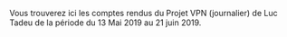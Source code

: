 Vous trouverez ici les comptes rendus du Projet VPN (journalier) de Luc Tadeu de la période du 13 Mai 2019 au 21 juin 2019.
